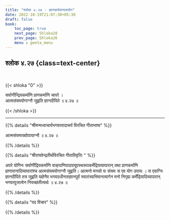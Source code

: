 ```yaml
---
title: "श्लोक ४.२७ - ज्ञानकर्मसन्यसयोग"
date: 2022-10-19T21:07:30+05:30
draft: false
book:
    toc_page: true
    next_page: Shloka28
    prev_page: Shloka26
    menu : geeta_menu
---
```




## श्लोक ४.२७  {class=text-center}

<br/>

{{< shloka  "0"  >}}

सर्वाणीन्द्रियकर्माणि प्राणकर्माणि चापरे ।  
आत्मसंयमयोगाग्नौ जुह्वति ज्ञानदीपिते ॥ ४.२७ ॥

{{< /shloka >}}

---


{{% details "श्रीमन्मध्वाचार्यभगवत्पादाचर्य विरचित  गीताभाष्य" %}}

आत्मसंयमाख्योपायाग्नौ  ॥ ४.२७ ॥

{{% /details %}}



{{% details "श्रीराघवेन्द्रतीर्थविरचित गीताविवृत्तिः " %}}

अपरे योगिनः सर्वाणींद्रियकर्माणि 
वाक्‌पाणिपादपायूपस्थरूपकर्मेद्रियव्यापारान्‌ तथा 
प्राणकर्माणि प्राणापानादिव्यापारांश्च
आत्मसंयमयोगाग्नौ जुह्वति। आत्मनो मनसो यः संयमः स एव योग उपायः । स
एवाग्निः ज्ञानदीपिते तत्र जुह्वति यज्ञेनैव भगवदधीनताज्ञानपूर्वं
स्वातंत्र्याभिमानत्यागेन मनो निगृह्य  कर्मेद्रियादिव्यापारान्‌ 
भगवत्पूजात्वेन नियच्छंतीत्यर्थः ॥ ४.२७ ॥

{{% /details %}}



{{% details "पद विचार" %}}


{{% /details %}}
